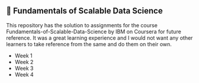 

## 🚀 Fundamentals of Scalable  Data Science
This repository has the solution to assignments for the course Fundamentals-of-Scalable-Data-Science by IBM on Coursera for future reference. It was a great learning experience and I would not want any other learners to take reference from the same and do them on their own.

 - Week 1 
 - Week 2
 - Week 3
 - Week 4 
